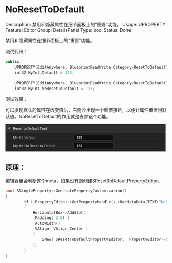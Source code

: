 # NoResetToDefault

Description: 禁用和隐藏属性在细节面板上的“重置”功能。
Usage: UPROPERTY
Feature: Editor
Group: DetailsPanel
Type: bool
Status: Done

禁用和隐藏属性在细节面板上的“重置”功能。

测试代码：

```cpp
public:
	UPROPERTY(EditAnywhere, BlueprintReadWrite,Category=ResetToDefaultTest)
	int32 MyInt_Default = 123;

	UPROPERTY(EditAnywhere, BlueprintReadWrite,Category=ResetToDefaultTest, meta = (NoResetToDefault))
	int32 MyInt_NoResetToDefault = 123;
```

测试效果：

可以发现默认的属性在改变值后，右侧会出现一个重置按钮，以便让属性重置回默认值。NoResetToDefault的作用就是去除这个功能。

![ResetToDefaultTest.gif](NoResetToDefault/ResetToDefaultTest.gif)

## 原理：

编辑器里会判断这个meta，如果没有则创建SResetToDefaultPropertyEditor。

```cpp
bool SSingleProperty::GeneratePropertyCustomization()
{
		if (!PropertyEditor->GetPropertyHandle()->HasMetaData(TEXT("NoResetToDefault")) && !bShouldHideResetToDefault)
		{
			HorizontalBox->AddSlot()
			.Padding( 2.0f )
			.AutoWidth()
			.VAlign( VAlign_Center )
			[
				SNew( SResetToDefaultPropertyEditor,  PropertyEditor->GetPropertyHandle() )
			];
		}
}
```